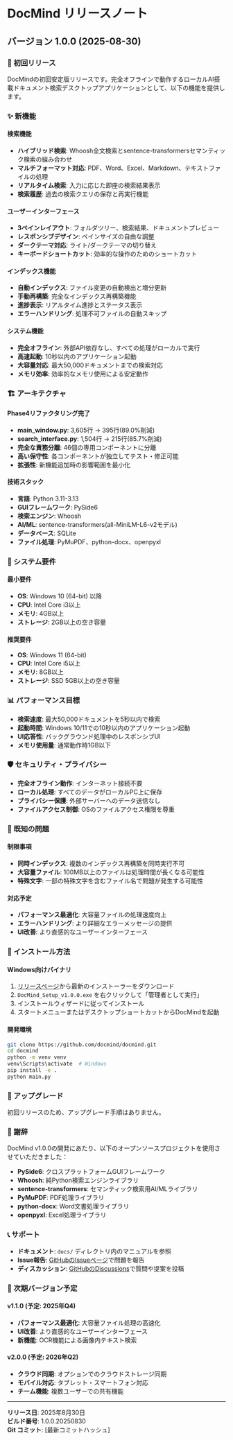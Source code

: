 # DocMind リリースノート

## バージョン 1.0.0 (2025-08-30)

### 🎉 初回リリース

DocMindの初回安定版リリースです。完全オフラインで動作するローカルAI搭載ドキュメント検索デスクトップアプリケーションとして、以下の機能を提供します。

### ✨ 新機能

#### 検索機能
- **ハイブリッド検索**: Whoosh全文検索とsentence-transformersセマンティック検索の組み合わせ
- **マルチフォーマット対応**: PDF、Word、Excel、Markdown、テキストファイルの処理
- **リアルタイム検索**: 入力に応じた即座の検索結果表示
- **検索履歴**: 過去の検索クエリの保存と再実行機能

#### ユーザーインターフェース
- **3ペインレイアウト**: フォルダツリー、検索結果、ドキュメントプレビュー
- **レスポンシブデザイン**: ペインサイズの自由な調整
- **ダークテーマ対応**: ライト/ダークテーマの切り替え
- **キーボードショートカット**: 効率的な操作のためのショートカット

#### インデックス機能
- **自動インデックス**: ファイル変更の自動検出と増分更新
- **手動再構築**: 完全なインデックス再構築機能
- **進捗表示**: リアルタイム進捗とステータス表示
- **エラーハンドリング**: 処理不可ファイルの自動スキップ

#### システム機能
- **完全オフライン**: 外部API依存なし、すべての処理がローカルで実行
- **高速起動**: 10秒以内のアプリケーション起動
- **大容量対応**: 最大50,000ドキュメントまでの検索対応
- **メモリ効率**: 効率的なメモリ使用による安定動作

### 🏗️ アーキテクチャ

#### Phase4リファクタリング完了
- **main_window.py**: 3,605行 → 395行(89.0%削減)
- **search_interface.py**: 1,504行 → 215行(85.7%削減)
- **完全な責務分離**: 46個の専用コンポーネントに分離
- **高い保守性**: 各コンポーネントが独立してテスト・修正可能
- **拡張性**: 新機能追加時の影響範囲を最小化

#### 技術スタック
- **言語**: Python 3.11-3.13
- **GUIフレームワーク**: PySide6
- **検索エンジン**: Whoosh
- **AI/ML**: sentence-transformers(all-MiniLM-L6-v2モデル)
- **データベース**: SQLite
- **ファイル処理**: PyMuPDF、python-docx、openpyxl

### 🔧 システム要件

#### 最小要件
- **OS**: Windows 10 (64-bit) 以降
- **CPU**: Intel Core i3以上
- **メモリ**: 4GB以上
- **ストレージ**: 2GB以上の空き容量

#### 推奨要件
- **OS**: Windows 11 (64-bit)
- **CPU**: Intel Core i5以上
- **メモリ**: 8GB以上
- **ストレージ**: SSD 5GB以上の空き容量

### 📊 パフォーマンス目標

- **検索速度**: 最大50,000ドキュメントを5秒以内で検索
- **起動時間**: Windows 10/11での10秒以内のアプリケーション起動
- **UI応答性**: バックグラウンド処理中のレスポンシブUI
- **メモリ使用量**: 通常動作時1GB以下

### 🛡️ セキュリティ・プライバシー

- **完全オフライン動作**: インターネット接続不要
- **ローカル処理**: すべてのデータがローカルPC上に保存
- **プライバシー保護**: 外部サーバーへのデータ送信なし
- **ファイルアクセス制御**: OSのファイルアクセス権限を尊重

### 🐛 既知の問題

#### 制限事項
- **同時インデックス**: 複数のインデックス再構築を同時実行不可
- **大容量ファイル**: 100MB以上のファイルは処理時間が長くなる可能性
- **特殊文字**: 一部の特殊文字を含むファイル名で問題が発生する可能性

#### 対応予定
- **パフォーマンス最適化**: 大容量ファイルの処理速度向上
- **エラーハンドリング**: より詳細なエラーメッセージの提供
- **UI改善**: より直感的なユーザーインターフェース

### 📝 インストール方法

#### Windows向けバイナリ
1. [リリースページ](https://github.com/docmind/docmind/releases)から最新のインストーラーをダウンロード
2. `DocMind_Setup_v1.0.0.exe` を右クリックして「管理者として実行」
3. インストールウィザードに従ってインストール
4. スタートメニューまたはデスクトップショートカットからDocMindを起動

#### 開発環境
```bash
git clone https://github.com/docmind/docmind.git
cd docmind
python -m venv venv
venv\Scripts\activate  # Windows
pip install -e .
python main.py
```

### 🔄 アップグレード

初回リリースのため、アップグレード手順はありません。

### 🙏 謝辞

DocMind v1.0.0の開発にあたり、以下のオープンソースプロジェクトを使用させていただきました：

- **PySide6**: クロスプラットフォームGUIフレームワーク
- **Whoosh**: 純Python検索エンジンライブラリ
- **sentence-transformers**: セマンティック検索用AI/MLライブラリ
- **PyMuPDF**: PDF処理ライブラリ
- **python-docx**: Word文書処理ライブラリ
- **openpyxl**: Excel処理ライブラリ

### 📞 サポート

- **ドキュメント**: `docs/` ディレクトリ内のマニュアルを参照
- **Issue報告**: [GitHubのIssueページ](https://github.com/docmind/docmind/issues)で問題を報告
- **ディスカッション**: [GitHubのDiscussions](https://github.com/docmind/docmind/discussions)で質問や提案を投稿

### 🚀 次期バージョン予定

#### v1.1.0 (予定: 2025年Q4)
- **パフォーマンス最適化**: 大容量ファイル処理の高速化
- **UI改善**: より直感的なユーザーインターフェース
- **新機能**: OCR機能による画像内テキスト検索

#### v2.0.0 (予定: 2026年Q2)
- **クラウド同期**: オプションでのクラウドストレージ同期
- **モバイル対応**: タブレット・スマートフォン対応
- **チーム機能**: 複数ユーザーでの共有機能

---

**リリース日**: 2025年8月30日  
**ビルド番号**: 1.0.0.20250830  
**Git コミット**: [最新コミットハッシュ]